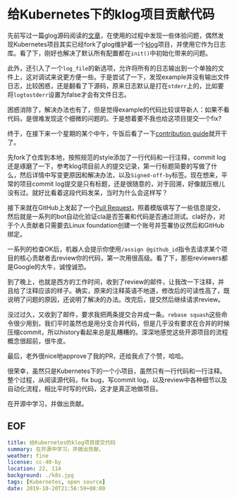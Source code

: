 
# 给Kubernetes下的klog项目贡献代码

先前写过一篇glog源码阅读的[文章](./read-google-logging-library-glog)，在使用的过程中发现一些体验问题，偶然发现Kubernetes项目其实已经fork了glog维护着一个[klog](https://github.com/kubernetes/klog)项目，并使用它作为日志库。看了下，刚好也解决了默认所有配置都在`init()`中初始化带来的问题。

此外，还引入了一个`log_file`的新选项，允许将所有的日志输出到一个单独的文件上，这对调试来说更方便一些。于是尝试了一下，发现example并没有输出文件日志，比较困惑，还是翻看了下源码，原来日志默认是打在`stderr`上的，比如要将`logtostderr`设置为false才会有文件日志。

困惑消除了，解决办法也有了，但是觉得example的代码比较误导新人：如果不看代码，是很难发现这个细微的问题的。于是想着要不我也给这项目提交一个fix?

终于，在接下来一个星期的某个中午，午饭后看了一下[contribution guide](https://github.com/kubernetes/community/tree/master/contributors/guide)就开干了。

先fork了仓库到本地，按照规范的style添加了一行代码和一行注释，commit log还是琢磨了一下，参考klog项目前人的提交记录，第一行标题简要的写做了什么，然后详情中写变更原因和解决办法，以及`Signed-off-by`标签。现在想来，平常的项目commit log提交是只有标题，还是很随意的，对于回溯，好像就压根儿没有过。就好比看着这段代码发呆，当时为什么会这样写？

接下来就在GitHub上发起了一个[Pull Request](https://github.com/kubernetes/klog/pull/103)，照着模版填写了一些信息提交，然后就是一系列的bot自动化验证cla是否签署和代码是否通过测试。cla好办，对于个人贡献者只需要去Linux foundation创建一个账号并签署协议然后和GitHub绑定。

一系列的检查OK后，机器人会提示你使用`/assign @github_id`指令去请求某个项目的核心贡献者去review你的代码，第一次用很高级。看了下，那些reviewers都是Google的大牛，诚惶诚恐。

到了晚上，也就是西方的工作时间，收到了review的邮件，让我改一下注释，并且给了注释应该的样子。确实，原来的注释英语不地道，修改后的可读性高了，既说明了问题的原因，还说明了解决的办法。改完后，提交然后继续请求review。

没过过久，又收到了邮件，要求我把两条提交合并成一条。`rebase squash`这些命令很少用到，我们平时虽然也是用分支合并代码，但是几乎没有要求在合并的时候压缩commit，所以history看起来总是乱糟糟的。深深地感觉这些开源项目的流程概念很超前，很牛皮。

最后，老外很nice地approve了我的PR，还给我点了个赞，哈哈。

很荣幸，虽然只是Kubernetes下的一个小项目，虽然只有一行代码和一行注释。整个过程，从阅读源代码，fix bug，写commit log，以及review中各种细节以及自动化流程，相比平时写的代码，这才是真正地做项目。

在开源中学习，并做出贡献。

## EOF

```yaml
title: 给Kubernetes的klog项目提交代码
summary: 在开源中学习，并做出贡献。
weather: fine
license: cc-40-by
location: 22, 114
background: ./k8s.jpg
tags: [Kubernetes, open source]
date: 2019-10-20T21:56:59+08:00
```
